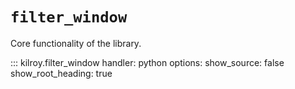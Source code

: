 # `filter_window`

Core functionality of the library.

::: kilroy.filter_window
handler: python
options:
show_source: false
show_root_heading: true
